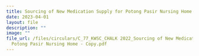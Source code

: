 ```yaml
---
title: Sourcing of New Medication Supply for Potong Pasir Nursing Home
date: 2023-04-01
layout: file
description: ""
image: ""
file_url: /files/circulars/C_77_KWSC_CHALK 2022_Sourcing of New Medication Supply for
  Potong Pasir Nursing Home - Copy.pdf
---
```


